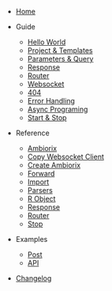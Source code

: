 - [Home](/)

- Guide
  
  - [Hello World](guide/hello-world.md)
  - [Project & Templates](guide/project.md)
  - [Parameters & Query](guide/params.md)
  - [Response](guide/response.md)
  - [Router](guide/router.md)
  - [Websocket](guide/websocket.md)
  - [404](guide/not-found.md)
  - [Error Handling](guide/errors.md)
  - [Async Programing](guide/async.md)
  - [Start & Stop](guide/stop.md)

- Reference

  - [Ambiorix](reference/Ambiorix.md)
  - [Copy Websocket Client](reference/copy_websocket_client.md)
  - [Create Ambiorix](reference/create_ambiorix.md)
  - [Forward](reference/forward.md)
  - [Import](reference/import.md)
  - [Parsers](reference/parsers.md)
  - [R Object](reference/robj.md)
  - [Response](reference/responses.md)
  - [Router](reference/Router.md)
  - [Stop](reference/stop_all.md)

- Examples
  - [Post](examples/post.md)
  - [API](examples/api.md)

- [Changelog](changelog.md)
